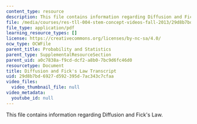 ```yaml
---
content_type: resource
description: This file contains information regarding Diffusion and Fick's Law.
file: /media/courses/res-tll-004-stem-concept-videos-fall-2013/29d8b7bd6927d592395d7ac343c7cfaa_MITRES_TLL-004F13_DiffFick.pdf
file_type: application/pdf
learning_resource_types: []
license: https://creativecommons.org/licenses/by-nc-sa/4.0/
ocw_type: OCWFile
parent_title: Probability and Statistics
parent_type: SupplementalResourceSection
parent_uid: a0c7838a-f9cd-dcf2-a8b0-7bc9d6fc46d0
resourcetype: Document
title: Diffusion and Fick's Law Transcript
uid: 29d8b7bd-6927-d592-395d-7ac343c7cfaa
video_files:
  video_thumbnail_file: null
video_metadata:
  youtube_id: null
---
```

This file contains information regarding Diffusion and Fick's Law.